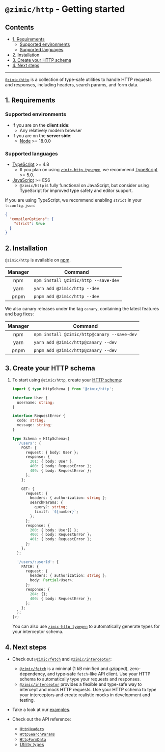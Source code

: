 # `@zimic/http` - Getting started <!-- omit from toc -->

## Contents <!-- omit from toc -->

- [1. Requirements](#1-requirements)
  - [Supported environments](#supported-environments)
  - [Supported languages](#supported-languages)
- [2. Installation](#2-installation)
- [3. Create your HTTP schema](#3-create-your-http-schema)
- [4. Next steps](#4-next-steps)

---

[`@zimic/http`](../../packages/zimic-http) is a collection of type-safe utilities to handle HTTP requests and responses,
including headers, search params, and form data.

## 1. Requirements

### Supported environments

- If you are on the **client side**:
  - Any relatively modern browser
- If you are on the **server side**:
  - [Node](https://nodejs.org) >= 18.0.0

### Supported languages

- [TypeScript](https://www.typescriptlang.org) >= 4.8
  - If you plan on using [`zimic-http typegen`](cli‐zimic‐typegen), we recommend
    [TypeScript](https://www.typescriptlang.org) >= 5.0.
- [JavaScript](https://developer.mozilla.org/docs/Web/JavaScript) >= ES6
  - `@zimic/http` is fully functional on JavaScript, but consider using TypeScript for improved type safety and editor
    support.

If you are using TypeScript, we recommend enabling `strict` in your `tsconfig.json`:

```json
{
  "compilerOptions": {
    "strict": true
  }
}
```

## 2. Installation

`@zimic/http` is available on [npm](https://www.npmjs.com/package/@zimic/http).

| Manager | Command                              |
| :-----: | ------------------------------------ |
|   npm   | `npm install @zimic/http --save-dev` |
|  yarn   | `yarn add @zimic/http --dev`         |
|  pnpm   | `pnpm add @zimic/http --dev`         |

We also canary releases under the tag `canary`, containing the latest features and bug fixes:

| Manager | Command                                     |
| :-----: | ------------------------------------------- |
|   npm   | `npm install @zimic/http@canary --save-dev` |
|  yarn   | `yarn add @zimic/http@canary --dev`         |
|  pnpm   | `pnpm add @zimic/http@canary --dev`         |

## 3. Create your HTTP schema

1. To start using `@zimic/http`, create your [HTTP schema](api‐zimic‐http‐schemas):

   ```ts
   import { type HttpSchema } from '@zimic/http';

   interface User {
     username: string;
   }

   interface RequestError {
     code: string;
     message: string;
   }

   type Schema = HttpSchema<{
     '/users': {
       POST: {
         request: { body: User };
         response: {
           201: { body: User };
           400: { body: RequestError };
           409: { body: RequestError };
         };
       };

       GET: {
         request: {
           headers: { authorization: string };
           searchParams: {
             query?: string;
             limit?: `${number}`;
           };
         };
         response: {
           200: { body: User[] };
           400: { body: RequestError };
           401: { body: RequestError };
         };
       };
     };

     '/users/:userId': {
       PATCH: {
         request: {
           headers: { authorization: string };
           body: Partial<User>;
         };
         response: {
           204: {};
           400: { body: RequestError };
         };
       };
     };
   }>;
   ```

   You can also use [`zimic-http typegen`](cli‐zimic‐typegen) to automatically generate types for your interceptor
   schema.

## 4. Next steps

- Check out [`@zimic/fetch`](../../packages/zimic-fetch) and [`@zimic/interceptor`](../../packages/zimic-interceptor):

  - [`@zimic/fetch`](../../packages/zimic-fetch) is a minimal (1 kB minified and gzipped), zero-dependency, and
    type-safe `fetch`-like API client. Use your HTTP schema to automatically type your requests and responses.
  - [`@zimic/interceptor`](../../packages/zimic-interceptor) provides a flexible and type-safe way to intercept and mock
    HTTP requests. Use your HTTP schema to type your interceptors and create realistic mocks in development and testing.

- Take a look at our [examples](../../examples/README.md).

- Check out the API reference:
  - [`HttpHeaders`](api‐zimic‐http#httpheaders)
  - [`HttpSearchParams`](api‐zimic‐http#httpsearchparams)
  - [`HttpFormData`](api‐zimic‐http#httpformdata)
  - [Utility types](api‐zimic‐http#utility-types)
